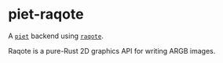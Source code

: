 # piet-raqote

A [`piet`] backend using [`raqote`].

Raqote is a pure-Rust 2D graphics API for writing ARGB images.

[`piet`]: https://github.com/linebender/piet
[`raqote`]: https://github.com/jrmuizel/raqote

